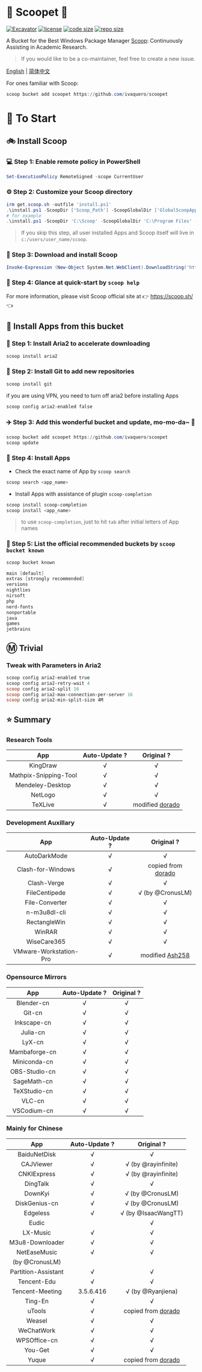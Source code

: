 # 🍨 Scoopet 🍨

[![Excavator](https://github.com/ivaquero/scoopet/actions/workflows/schedule.yml/badge.svg)](https://github.com/ivaquero/scoopet/actions/workflows/schedule.yml)
[![license](https://img.shields.io/github/license/ivaquero/scoopet)](https://github.com/ivaquero/scoopet/blob/master/LICENSE)
[![code size](https://img.shields.io/github/languages/code-size/ivaquero/scoopet.svg)](https://img.shields.io/github/languages/code-size/ivaquero/scoopet.svg)
[![repo size](https://img.shields.io/github/repo-size/ivaquero/scoopet.svg)](https://img.shields.io/github/repo-size/ivaquero/scoopet.svg)

A Bucket for the Best Windows Package Manager [Scoop](https://github.com/lukesampson/scoop): Continuously Assisting in Academic Research.

> If you would like to be a co-maintainer, feel free to create a new issue.

<p align="left">
<a href="README.md">English</a> |
<a href="README-CN.md">简体中文</a>
</p>

For ones familiar with Scoop:

```powershell
scoop bucket add scoopet https://github.com/ivaquero/scoopet
```

# :running: To Start

## :bike: Install Scoop

### :computer: Step 1: Enable remote policy in PowerShell

```powershell
Set-ExecutionPolicy RemoteSigned -scope CurrentUser
```

### :gear: Step 2: Customize your Scoop directory

```powershell
irm get.scoop.sh -outfile 'install.ps1'
.\install.ps1 -ScoopDir ['Scoop_Path'] -ScoopGlobalDir ['GlobalScoopApps_Path'] -NoProxy
# for example
.\install.ps1 -ScoopDir 'C:\Scoop' -ScoopGlobalDir 'C:\Program Files' -NoProxy
```

> If you skip this step, all user installed Apps and Scoop itself will live in `c:/users/user_name/scoop`.

### :hammer: Step 3: Download and install Scoop

```powershell
Invoke-Expression (New-Object System.Net.WebClient).DownloadString('https://get.scoop.sh')
```

### :book: Step 4: Glance at quick-start by `scoop help`

For more information, please visit Scoop official site at 👉 https://scoop.sh/ 👈

## :car: Install Apps from this bucket

### :train: Step 1: Install Aria2 to accelerate downloading

```powershell
scoop install aria2
```

### :ticket: Step 2: Install Git to add new repositories

```powershell
scoop install git
```

if you are using VPN, you need to turn off aria2 before installing Apps

```powershell
scoop config aria2-enabled false
```

### :airplane: Step 3: Add this wonderful bucket and update, mo-mo-da~ :kiss:

```powershell
scoop bucket add scoopet https://github.com/ivaquero/scoopet
scoop update
```

### :rocket: Step 4: Install Apps

- Check the exact name of App by `scoop search`

```powershell
scoop search <app_name>
```

- Install Apps with assistance of plugin `scoop-completion`

```powershell
scoop install scoop-completion
scoop install <app_name>
```

> to use `scoop-completion`, just to hit `tab` after initial letters of App names

### :100: Step 5: List the official recommended buckets by `scoop bucket known`

```powershell
scoop bucket known

main [default]
extras [strongly recommended]
versions
nightlies
nirsoft
php
nerd-fonts
nonportable
java
games
jetbrains
```

## :m: Trivial

### Tweak with Parameters in Aria2

```powershell
scoop config aria2-enabled true
scoop config aria2-retry-wait 4
scoop config aria2-split 16
scoop config aria2-max-connection-per-server 16
scoop config aria2-min-split-size 4M
```

## :star: Summary

### Research Tools

|          App          | Auto-Update ? |                       Original ?                       |
| :-------------------: | :-----------: | :----------------------------------------------------: |
|       KingDraw        |       √       |                           √                            |
| Mathpix-Snipping-Tool |       √       |                           √                            |
|   Mendeley-Desktop    |       √       |                           √                            |
|        NetLogo        |       √       |                           √                            |
|        TeXLive        |       √       | modified [dorado](https://github.com/chawyehsu/dorado) |

### Development Auxillary

|          App           | Auto-Update ? |                        Original ?                         |
| :--------------------: | :-----------: | :-------------------------------------------------------: |
|      AutoDarkMode      |       √       |                             √                             |
|   Clash-for-Windows    |       √       | copied from [dorado](https://github.com/chawyehsu/dorado) |
|      Clash-Verge       |       √       |                             √                             |
|     FileCentipede      |       √       |                     √ (by @CronusLM)                      |
|     File-Converter     |       √       |                             √                             |
|      n-m3u8dl-cli      |       √       |                             √                             |
|      RectangleWin      |       √       |                             √                             |
|         WinRAR         |       √       |                             √                             |
|      WiseCare365       |       √       |                             √                             |
| VMware-Workstation-Pro |       √       | modified [Ash258](https://github.com/Ash258/Scoop-Ash258) |

### Opensource Mirrors

|      App      | Auto-Update ? | Original ? |
| :-----------: | :-----------: | :--------: |
|  Blender-cn   |       √       |     √      |
|    Git-cn     |       √       |     √      |
|  Inkscape-cn  |       √       |     √      |
|   Julia-cn    |       √       |     √      |
|    LyX-cn     |       √       |     √      |
| Mambaforge-cn |       √       |     √      |
| Miniconda-cn  |       √       |     √      |
| OBS-Studio-cn |       √       |     √      |
|  SageMath-cn  |       √       |     √      |
| TeXStudio-cn  |       √       |     √      |
|    VLC-cn     |       √       |     √      |
|  VSCodium-cn  |       √       |     √      |

### Mainly for Chinese

|         App         | Auto-Update ? |                        Original ?                         |
| :-----------------: | :-----------: | :-------------------------------------------------------: |
|    BaiduNetDisk     |       √       |                             √                             |
|      CAJViewer      |       √       |                    √ (by @rayinfinite)                    |
|     CNKIExpress     |       √       |                    √ (by @rayinfinite)                    |
|      DingTalk       |       √       |                             √                             |
|       DownKyi       |       √       |                     √ (by @CronusLM)                      |
|    DiskGenius-cn    |       √       |                     √ (by @CronusLM)                      |
|      Edgeless       |       √       |                    √ (by @IsaacWangTT)                    |
|        Eudic        |               |                             √                             |
|      LX-Music       |       √       |                             √                             |
|   M3u8-Downloader   |       √       |                             √                             |
|    NetEaseMusic     |       √       |                             √                             |
|   (by @CronusLM)    |
| Partition-Assistant |       √       |                             √                             |
|     Tencent-Edu     |       √       |                             √                             |
|   Tencent-Meeting   |   3.5.6.416   |                     √ (by @Ryanjiena)                     |
|       Ting-En       |       √       |                             √                             |
|       uTools        |       √       | copied from [dorado](https://github.com/chawyehsu/dorado) |
|       Weasel        |       √       |                             √                             |
|     WeChatWork      |       √       |                             √                             |
|    WPSOffice-cn     |       √       |                             √                             |
|       You-Get       |       √       |                             √                             |
|        Yuque        |       √       | copied from [dorado](https://github.com/chawyehsu/dorado) |
